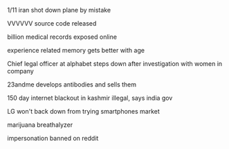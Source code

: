 1/11
iran shot down plane by mistake 

VVVVVV source code released 

billion medical records exposed online

experience related memory gets better with age

Chief legal officer at alphabet steps down after investigation with women in company 

23andme develops antibodies and sells them 

150 day internet blackout in kashmir illegal, says india gov 

LG won't back down from trying smartphones market 

marijuana breathalyzer 

impersonation banned on reddit 


